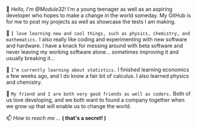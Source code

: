 👋 _Hello, I’m @Module32!_ I'm a young teenager as well as an aspiring developer who hopes to make a change in the world someday. My GitHub is for me to post my projects as well as showcase the tests I am making.

👀 `I love learning new and cool things, such as physics, chemistry, and mathematics.` I also really like coding and experimenting with new software and hardware. I have a knack for messing around with beta software and never leaving my working software alone... sometimes improving it and usually breaking it...

🌱 `I’m currently learning about statistics.` I finished learning economics a few weeks ago, and I do know a fair bit of calculus. I also learned physics and chemistry.

💞️ `My friend and I are both very good friends as well as coders.` Both of us love developing, and we both want to found a company together when we grow up that will enable us to change the world.

📫 _How to reach me ..._
**( that's a secret! )**

<!---
Module32/Module32 is a ✨ special ✨ repository because its `README.md` (this file) appears on your GitHub profile.
You can click the Preview link to take a look at your changes.
--->
